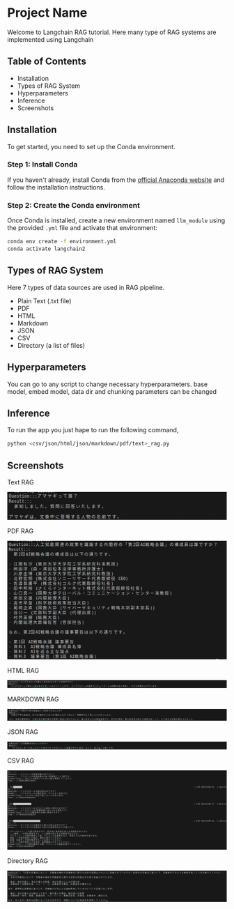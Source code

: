 # Project Name

Welcome to Langchain RAG tutorial. Here many type of RAG systems are implemented using Langchain

## Table of Contents

- Installation
- Types of RAG System
- Hyperparameters
- Inference
- Screenshots

## Installation

To get started, you need to set up the Conda environment.

### Step 1: Install Conda

If you haven't already, install Conda from the [official Anaconda website](https://www.anaconda.com/products/distribution) and follow the installation instructions.

### Step 2: Create the Conda environment

Once Conda is installed, create a new environment named `llm_module` using the provided `.yml` file and activate that environment:

```bash
conda env create -f environment.yml
conda activate langchain2
```
## Types of RAG System
Here 7 types of data sources are used in RAG pipeline.
- Plain Text (.txt file)
- PDF
- HTML
- Markdown
- JSON
- CSV
- Directory (a list of files)


## Hyperparameters

You can go to any script to change necessary hyperparameters. base model, embed model, data dir and chunking parameters can be changed

## Inference
To run the app you just hape to run the following command,
```bash
python <csv/json/html/json/markdown/pdf/text>_rag.py
```

## Screenshots
Text RAG

![Text RAG](Screenshot/Text.png)

PDF RAG

![PDF RAG](Screenshot/PDF.png)

HTML RAG

![HTML RAG](Screenshot/HTML.png)

MARKDOWN RAG

![MARKDOWN RAG](Screenshot/MARKDOWN.png)

JSON RAG

![JSON RAG](Screenshot/JSON.png)

CSV RAG

![CSV RAG](Screenshot/CSV.png)

Directory RAG

![Directory RAG](Screenshot/Directory.png)



